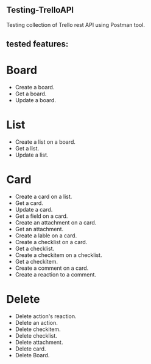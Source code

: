 ## Testing-TrelloAPI
Testing collection of Trello rest API using Postman tool.

## tested features:
# Board
- Create a board.
- Get a board.
- Update a board.
# List
- Create a list on a board.
- Get a list.
- Update a list.
# Card
- Create a card on a list.
- Get a card.
- Update a card.
- Get a field on a card.
- Create an attachment on a card.
- Get an attachment.
- Create a lable on a card.
- Create a checklist on a card.
- Get a checklist.
- Create a checkitem on a checklist.
- Get a checkitem.
- Create a comment on a card.
- Create a reaction to a comment.
# Delete
- Delete action's reaction.
- Delete an action.
- Delete checkitem.
- Delete checklist.
- Delete attachment.
- Delete card.
- Delete Board. 
